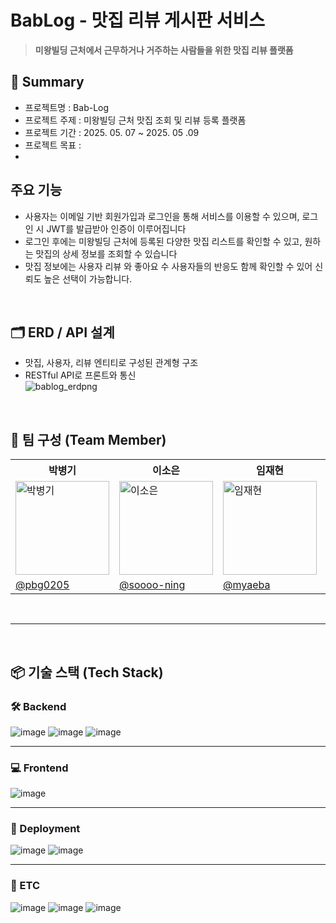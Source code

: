 # BabLog - 맛집 리뷰 게시판 서비스
> **미왕빌딩 근처에서 근무하거나 거주하는 사람들을 위한 맛집 리뷰 플랫폼**

## 📝 Summary

- 프로젝트명 : Bab-Log
- 프로젝트 주제 : 미왕빌딩 근처 맛집 조회 및 리뷰 등록 플랫폼
- 프로젝트 기간 : 2025. 05. 07 ~ 2025. 05 .09
- 프로젝트 목표 :   
- </br>

## 주요 기능
* 사용자는 이메일 기반 회원가입과 로그인을 통해 서비스를 이용할 수 있으며, 로그인 시 JWT를 발급받아 인증이 이루어집니다
* 로그인 후에는 미왕빌딩 근처에 등록된 다양한 맛집 리스트를 확인할 수 있고, 원하는 맛집의 상세 정보를 조회할 수 있습니다
* 맛집 정보에는 사용자 리뷰 와 좋아요 수 사용자들의 반응도 함께 확인할 수 있어 신뢰도 높은 선택이 가능합니다.

</br>

## 🗂 ERD / API 설계
- 맛집, 사용자, 리뷰 엔티티로 구성된 관계형 구조
- RESTful API로 프론트와 통신   
![bablog_erdpng](https://github.com/user-attachments/assets/4270aaf6-2fab-4285-91fd-802d7316d5e3)

</br>

## 👥 팀 구성 (Team Member)
  
<table>
  <tr>
    <th>박병기</th>
    <th>이소은</th>
    <th>임재현</th>
    <th>안지현</th>
    <th>김선영</th>
  </tr>
  <tr>
    <td><img src="https://avatars.githubusercontent.com/u/48561660?v=4" width="150" height="150" alt="박병기"></td>
    <td><img src="https://avatars.githubusercontent.com/u/166477004?v=4" width="150" height="150" alt="이소은"></td>
    <td><img src="https://avatars.githubusercontent.com/u/133865673?v=4" width="150" height="150" alt="임재현"></td>
    <td><img src="https://avatars.githubusercontent.com/u/110217121?v=4" width="150" height="150" alt="안지현"></td>
    <td><img src="https://avatars.githubusercontent.com/u/101615063?v=4" width="150" height="150" alt="김선영"></td>
  </tr>
  <tr>
    <td><a href="https://github.com/pbg0205/">@pbg0205</a></td>
    <td><a href="https://github.com/soooo-ning">@soooo-ning</a></td>
    <td><a href="https://github.com/myaeba">@myaeba</a></td>
    <td><a href="https://github.com/jhroom">@jhroom</a></td>
    <td><a href="https://github.com/heroinesy">@heroinesy</a></td>
  </tr>
</table>

</br>

---

</br>

## 📦 기술 스택 (Tech Stack)

### 🛠 Backend
  ![image](https://img.shields.io/badge/Spring-6DB33F?style=for-the-badge&logo=spring&logoColor=white)
  ![image](https://img.shields.io/badge/MySQL-005C84?style=for-the-badge&logo=mysql&logoColor=white)
  ![image](https://img.shields.io/badge/Gradle-02303A.svg?style=for-the-badge&logo=Gradle&logoColor=white)

---

### 💻 Frontend
![image](https://img.shields.io/badge/React-20232A?style=for-the-badge&logo=react&logoColor=61DAFB)

---

### 🚀 Deployment
![image](https://img.shields.io/badge/docker-%230db7ed.svg?style=for-the-badge&logo=docker&logoColor=white)
![image](https://img.shields.io/badge/Amazon_AWS-FF9900?style=for-the-badge&logo=amazonaws&logoColor=white)

---
### 🛀 ETC
![image](https://img.shields.io/badge/Notion-000000?style=for-the-badge&logo=notion&logoColor=white)
![image](https://img.shields.io/badge/GIT-E44C30?style=for-the-badge&logo=git&logoColor=white)
![image](https://img.shields.io/badge/Postman-FF6C37?style=for-the-badge&logo=postman&logoColor=white)
